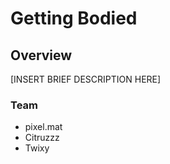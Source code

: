 # Getting Bodied

## Overview

\[INSERT BRIEF DESCRIPTION HERE]

### **Team**&#x20;

* pixel.mat
* Citruzzz
* Twixy
